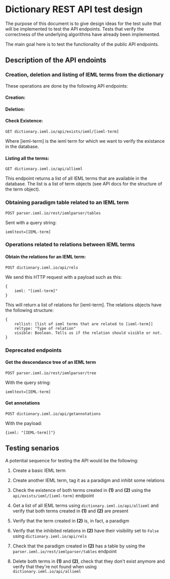 # Dictionary REST API test design

The purpose of this document is to give design ideas for the test suite that will be implemented to test the API endpoints. Tests that verify the correctness of the underlying algorithms have already been implemented.

The main goal here is to test the functionality of the public API endpoints.

## Description of the API endoints

### Creation, deletion and listing of IEML terms from the dictionary

These operations are done by the following API endpoints:

#### Creation:

#### Deletion:

#### Check Existence:

```
GET dictionary.ieml.io/api/exists/ieml/[ieml-term]
```

Where [ieml-term] is the ieml term for which we want to verify the existance in the database.

#### Listing all the terms:

```
GET dictionary.ieml.io/api/allieml
```

This endpoint returns a list of all IEML terms that are available in the database. The list is a list of term objects (see API docs for the structure of the term object).

### Obtaining paradigm table related to an IEML term

```
POST parser.ieml.io/rest/iemlparser/tables
```

Sent with a query string:

```
iemltext=[IEML-term]
```

### Operations related to relations between IEML terms

#### Obtain the relations for an IEML term:

```
POST dictionary.ieml.io/api/rels
```

We send this HTTP request with a payload such as this:

```
{
    ieml: "[ieml-term]"
}
```

This will return a list of relations for [ieml-term]. The relations objects have the following structure:

```
{
    rellist: [list of ieml terms that are related to [ieml-term]]
    reltype: "Type of relation"
    visible: Boolean. Tells us if the relation should visible or not.
}
```

### Deprecated endpoints

#### Get the descendance tree of an IEML term

```
POST parser.ieml.io/rest/iemlparser/tree
```

With the query string:

```
iemltext=[IEML-term]
```

#### Get annotations

```
POST dictionary.ieml.io/api/getannotations
```

With the payload:

```
{ieml: "[IEML-term]]"}
```

## Testing senarios

A potential sequence for testing the API would be the following:

1. Create a basic IEML term
2. Create another IEML term, tag it as a paradigm and inhibt some relations
3. Check the existence of both terms created in **(1)** and **(2)** using the `api/exists/ieml/[ieml-term]` endpoint
4. Get a list of all IEML terms using `dictionary.ieml.io/api/allieml` and verify that both terms created in **(1)** and **(2)** are present

  1. Verify that the term created in **(2)** is, in fact, a paradigm
  2. Verify that the inhibited relations in **(2)** have their visibility set to `False` using `dictionary.ieml.io/api/rels`

5. Check that the paradigm created in **(2)** has a table by using the `parser.ieml.io/rest/iemlparser/tables` endpoint

6. Delete both terms in **(1)** and **(2)**, check that they don't exist anymore and verify that they're not found when using `dictionary.ieml.io/api/allieml`
